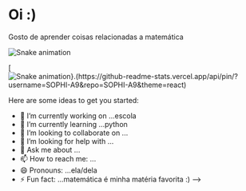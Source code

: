 # Oi :)
Gosto de aprender coisas relacionadas a matemática

![Snake animation](https://github.com/SOPHI_A9/SOPHI-A9/blob/output/github-contribution-grid-snake.svg)

[![Snake animation}.(https://github-readme-stats.vercel.app/api/pin/?username=SOPHI-A9&repo=SOPHI-A9&theme=react)](https://github.com/SOPHI-A9/SOPHI-A9)

Here are some ideas to get you started:

- 🔭 I’m currently working on ...escola
- 🌱 I’m currently learning ...python
- 👯 I’m looking to collaborate on ...
- 🤔 I’m looking for help with ...
- 💬 Ask me about ...
- 📫 How to reach me: ...
- 😄 Pronouns: ...ela/dela
- ⚡ Fun fact: ...matemática é minha matéria favorita :)
-->
